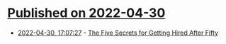 # [Published on 2022-04-30](index.md)

* [2022-04-30, 17:07:27](https://news.ycombinator.com/item?id=31217439) - [The Five Secrets for Getting Hired After Fifty](https://www.aarp.org/work/job-search/getting-hired-after-50/)
